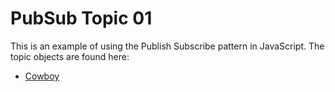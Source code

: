 # PubSub Topic 01

This is an example of using the Publish Subscribe 
pattern in JavaScript. The topic objects are found
here:

- [Cowboy](https://github.com/cowboy/jquery-tiny-pubsub)
